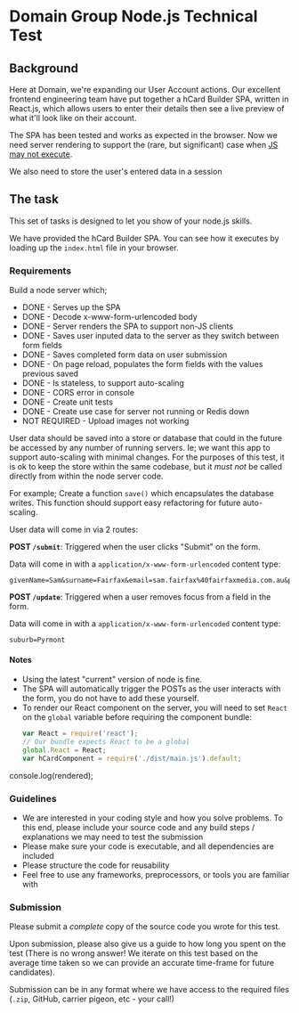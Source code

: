 # Domain Group Node.js Technical Test

## Background

Here at Domain, we're expanding our User Account actions.
Our excellent frontend engineering team have put together a hCard Builder SPA,
written in React.js,
which allows users to enter their details
then see a live preview of what it'll look like on their account.

The SPA has been tested and works as expected in the browser.
Now we need server rendering to support the
(rare, but significant)
case when
[JS may not execute](http://kryogenix.org/code/browser/everyonehasjs.html).

We also need to store the user's entered data in a session

## The task

This set of tasks is designed to let you show of your node.js skills.

We have provided the hCard Builder SPA.
You can see how it executes by loading up the `index.html` file in your browser.

### Requirements

Build a node server which;

* DONE - Serves up the SPA
* DONE - Decode x-www-form-urlencoded body
* DONE - Server renders the SPA to support non-JS clients
* DONE - Saves user inputed data to the server as they switch between form fields
* DONE - Saves completed form data on user submission
* DONE - On page reload, populates the form fields with the values previous saved
* DONE - Is stateless, to support auto-scaling
* DONE - CORS error in console
* DONE - Create unit tests
* DONE - Create use case for server not running or Redis down
* NOT REQUIRED - Upload images not working

User data should be saved into a store or database
that could in the future be accessed by any number of running servers.
Ie; we want this app to support auto-scaling with minimal changes.
For the purposes of this test,
it is ok to keep the store within the same codebase,
but it _must not_ be called directly from within the node server code.

For example;
Create a function `save()` which encapsulates the database writes.
This function should support easy refactoring for future auto-scaling.

User data will come in via 2 routes:

**POST `/submit`**:
Triggered when the user clicks "Submit" on the form.

Data will come in with a `application/x-www-form-urlencoded` content type:

```
givenName=Sam&surname=Fairfax&email=sam.fairfax%40fairfaxmedia.com.au&phone=0292822833&houseNumber=100&street=Harris+Street&suburb=Pyrmont&state=NSW&postcode=2009&country=Australia
```

**POST `/update`**:
Triggered when a user removes focus from a field in the form.

Data will come in with a `application/x-www-form-urlencoded` content type:

```
suburb=Pyrmont
```

#### Notes

* Using the latest "current" version of node is fine.
* The SPA will automatically trigger the POSTs as the user interacts with the
  form,
  you do not have to add these yourself.
* To render our React component on the server, you will need to set `React` on
  the `global` variable before requiring the component bundle:
  ```javascript
  var React = require('react');
  // Our bundle expects React to be a global
  global.React = React;
  var hCardComponent = require('./dist/main.js').default;
  ```

console.log(rendered);

### Guidelines

* We are interested in your coding style and how you solve problems.
  To this end,
  please include your source code and any build steps / explanations we may
  need to test the submission
* Please make sure your code is executable,
  and all dependencies are included
* Please structure the code for reusability
* Feel free to use any frameworks, preprocessors, or tools you are familiar with

### Submission

Please submit a *complete* copy of the source code you wrote for this test.

Upon submission, please also give us a guide to how long you spent on the test
(There is no wrong answer! We iterate on this test based on the average time
taken so we can provide an accurate time-frame for future candidates).

Submission can be in any format where we have access to the required files
(`.zip`, GitHub, carrier pigeon, etc - your call!)
